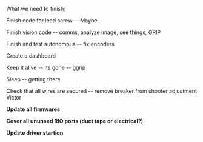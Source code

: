 What we need to finish:

~~Finish code for lead screw -- Maybe~~ 

Finish vision code -- comms, analyze image, see things, GRIP

Finish and test autonomous -- fix encoders

Create a dashboard

Keep it alive -- Its gone -- ggrip

Sleep -- getting there

Check that all wires are secured -- remove breaker from shooter adjustment Victor

**Update all firmwares**

**Cover all ununsed RIO ports (duct tape or electrical?)**

**Update driver startion**
